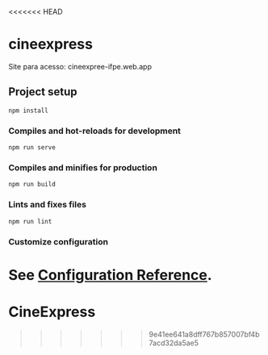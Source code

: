 <<<<<<< HEAD
# cineexpress

Site para acesso: cineexpree-ifpe.web.app

## Project setup
```
npm install
```

### Compiles and hot-reloads for development
```
npm run serve
```

### Compiles and minifies for production
```
npm run build
```

### Lints and fixes files
```
npm run lint
```

### Customize configuration
See [Configuration Reference](https://cli.vuejs.org/config/).
=======
# CineExpress
>>>>>>> 9e41ee641a8dff767b857007bf4b7acd32da5ae5
